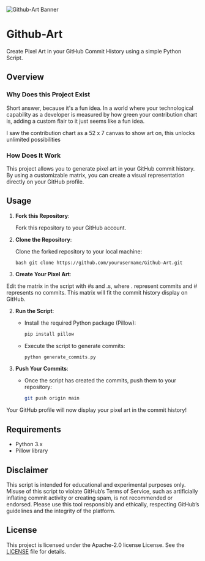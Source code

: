 ![Github-Art Banner](https://github.com/user-attachments/assets/e4783d50-b9c4-4431-8d71-e6f8caf9a399)

# Github-Art

Create Pixel Art in your GitHub Commit History using a simple Python Script.

## Overview

### Why Does this Project Exist
Short answer, because it's a fun idea. In a world where your technological capability as a developer is measured by how green your contribution chart is, adding a custom flair to it just seems like a fun idea.

I saw the contribution chart as a 52 x 7 canvas to show art on, this unlocks unlimited possibilities

### How Does It Work

This project allows you to generate pixel art in your GitHub commit history. By using a customizable matrix, you can create a visual representation directly on your GitHub profile.

## Usage

1. **Fork this Repository**: 

     Fork this repository to your GitHub account. 

2. **Clone the Repository**: 

     Clone the forked repository to your local machine: 
     ```
     bash git clone https://github.com/yourusername/Github-Art.git
     ```

3. **Create Your Pixel Art**:

 Edit the matrix in the script with #s and .s, where . represent commits and # represents no commits. This matrix will fit the commit history display on GitHub.

2. **Run the Script**:
   - Install the required Python package (Pillow):
     ```bash
     pip install pillow
     ```
   - Execute the script to generate commits:
     ```bash
     python generate_commits.py
     ```

3. **Push Your Commits**:
   - Once the script has created the commits, push them to your repository:
     ```bash
     git push origin main
     ```

Your GitHub profile will now display your pixel art in the commit history!

## Requirements

- Python 3.x
- Pillow library

## Disclaimer
This script is intended for educational and experimental purposes only. Misuse of this script to violate GitHub’s Terms of Service, such as artificially inflating commit activity or creating spam, is not recommended or endorsed. Please use this tool responsibly and ethically, respecting GitHub’s guidelines and the integrity of the platform.

## License

This project is licensed under the Apache-2.0 license License. See the [LICENSE](LICENSE) file for details.
